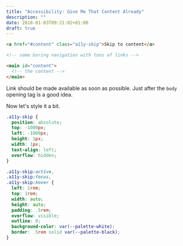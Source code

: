 ```yaml
---
title: "Accessibility: Give Me That Content Already"
description: ""
date: 2018-01-03T09:21:02+01:00
draft: true
---
```


```html
<a href="#content" class="a11y-skip">Skip to content</a>

<!-- some boring navigation with tons of links -->

<main id="content">
  <!-- the content -->
</main>
```

Link should be made available as soon as possible. Just after the `body` opening tag is a good idea.

Now let's style it a bit.

```css
.a11y-skip {
  position: absolute;
  top: -1000px;
  left: -1000px;
  height: 1px;
  width: 1px;
  text-align: left;
  overflow: hidden;
}

.a11y-skip:active,
.a11y-skip:focus,
.a11y-skip:hover {
  left: 1rem;
  top: 1rem;
  width: auto;
  height: auto;
  padding: .5rem;
  overflow: visible;
  outline: 0;
  background-color: var(--palette-white);
  border: .5rem solid var(--palette-black);
}
```
